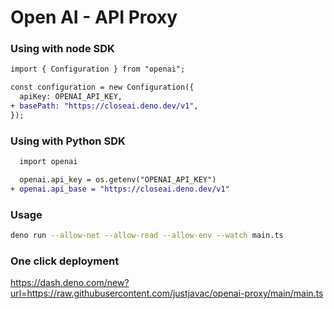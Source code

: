 # Open AI - API Proxy


### Using with node SDK
```diff
import { Configuration } from "openai";

const configuration = new Configuration({
  apiKey: OPENAI_API_KEY,
+ basePath: "https://closeai.deno.dev/v1",
});
```

### Using with Python SDK

```diff
  import openai

  openai.api_key = os.getenv("OPENAI_API_KEY")
+ openai.api_base = "https://closeai.deno.dev/v1"
```

### Usage
```bash
deno run --allow-net --allow-read --allow-env --watch main.ts
```

### One click deployment
https://dash.deno.com/new?url=https://raw.githubusercontent.com/justjavac/openai-proxy/main/main.ts
